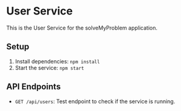 # User Service

This is the User Service for the solveMyProblem application.

## Setup

1. Install dependencies: `npm install`
2. Start the service: `npm start`

## API Endpoints

- `GET /api/users`: Test endpoint to check if the service is running.
